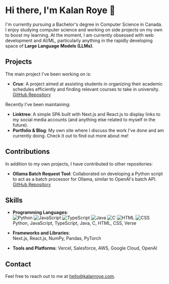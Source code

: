 # Hi there, I'm Kalan Roye 👋

I'm currently pursuing a Bachelor's degree in Computer Science in Canada. I enjoy studying computer science and working on side projects on my own to boost my learning. At the moment, I am currently obsessed with web development and AI/ML, particularly anything in the rapidly developing space of **Large Language Models (LLMs)**.

## Projects

The main project I've been working on is:

- **Crux**: A project aimed at assisting students in organizing their academic schedules efficiently and finding relevant courses to take in university. [GitHub Repository](https://github.com/kayroye/Crux-Planner)

Recently I've been maintaining:

- **Linktree**: A simple SPA built with Next.js and React.js to display links to my social media accounts (and anything else related to myself in the future).
- **Portfolio & Blog**: My own site where I discuss the work I've done and am currently doing. Check it out to find out more about me!

## Contributions

In addition to my own projects, I have contributed to other repositories:

- **Ollama Batch Request Tool**: Collaborated on developing a Python script to act as a batch processor for Ollama, similar to OpenAI's batch API. [GitHub Repository](https://github.com/nathan-r-a-schultz/ollama-batch-requests)

## Skills

- **Programming Languages**:  
  ![Python](https://img.shields.io/badge/Python-3776AB?logo=python&logoColor=fff)
  ![JavaScript](https://img.shields.io/badge/JavaScript-F7DF1E?logo=javascript&logoColor=000)
  ![TypeScript](https://img.shields.io/badge/TypeScript-3178C6?logo=typescript&logoColor=fff)
  ![Java](https://img.shields.io/badge/Java-%23ED8B00.svg?logo=openjdk&logoColor=white)
  ![C](https://img.shields.io/badge/C-00599C?logo=c&logoColor=white)
  ![HTML](https://img.shields.io/badge/HTML-%23E34F26.svg?logo=html5&logoColor=white)
  ![CSS](https://img.shields.io/badge/CSS-1572B6?logo=css3&logoColor=fff)  
  Python, JavaScript, TypeScript, Java, C, HTML, CSS, Verse
  
- **Frameworks and Libraries**:   
  Next.js, React.js, NumPy, Pandas, PyTorch 

- **Tools and Platforms**:
  Vercel, Salesforce, AWS, Google Cloud, OpenAI

## Contact

Feel free to reach out to me at [hello@kalanroye.com](mailto:hello+github@kalanroye.com).

